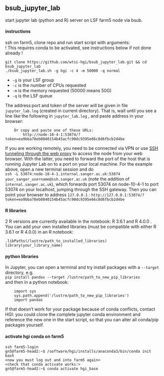 ## bsub_jupyter_lab
start jupyter lab (python and R) server on LSF farm5 node via bsub.

#### instructions
ssh on farm5, clone repo and run start script with arguments:  
! This requires conda to be activated, see instructions below if not done already !
```
git clone https://github.com/wtsi-hgi/bsub_jupyter_lab.git && cd bsub_jupyter_lab
./bsub_jupyter_lab.sh -g hgi -c 4 -m 50000 -q normal
```

* `-g` is your LSF group
* `-c` is the number of CPUs requested
* `-m` is the memory requested (50000 means 50G)
* `-q` is the LSF queue

The address:port and token of the server will be given in file `jupyter_lab.log` (created in current directory).
That is, wait until you see a line like the following in `jupyter_lab.log` , and paste address in your browser:
```
    Or copy and paste one of these URLs:
        http://node-10-4-1:53074/?token=ea9bba78eb0840154b45acfc90dc9395e66c8d6fbcb2d4be
```

If you are working remotely, you need to be connected via VPN or use [SSH tunneling through the web proxy](https://ssg-confluence.internal.sanger.ac.uk/display/FARM/All+things+SSH#AllthingsSSH-TunnelingthroughtheSSHgateway) to access the node from your web browser. With the latter, you need to forward the port of the host that is running Jupyter Lab on to a port on your local machine. For the example above, open a new terminal session and do    
`ssh -L 53074:node-10-4-1.internal.sanger.ac.uk:53074 your_sanger_username@ssh.sanger.ac.uk` (note the addition of `internal.sanger.ac.uk`), which forwards port 53074 on node-10-4-1 to port 53074 on your localhost, jumping through the SSH gateway. Then you can point your browser to address `127.0.0.1` :  `http://127.0.0.1:53074/?token=ea9bba78eb0840154b45acfc90dc9395e66c8d6fbcb2d4be`

#### R libraries
2 R versions are currently available in the notebook: R 3.6.1 and R 4.0.0 .  
You can add your own installed libraries (must be compatible with either R 3.6.1 or R 4.0.0) in an R notebook:
```
.libPaths(/lustre/path_to_installed_libraries)
library(your_library_name)
```

#### python libraries
In Jupyter, you can open a terminal and try install packages with a `--target` directory,  e.g.    
    `pip install pandas --target /lustre/path_to_new_pip_libraries`  
and then in a python notebook:
```
    import sys
    sys.path.append('/lustre/path_to_new_pip_libraries')
    import pandas
```

If that doesn’t work for your package because of conda conflicts, contact HGI: you could clone the complete jupyter conda environment and reference the new one in the start script, so that you can alter all conda/pip packages yourself.
 

#### activate hgi conda on farm5
```
ssh farm5-login
gn5@farm5-head2:~$ /software/hgi/installs/anaconda3/bin/conda init bash
<now you must log out and into farm5 again>
<check that conda activate works:>
gn5@farm5-head2:~$ conda activate hgi_base
```
